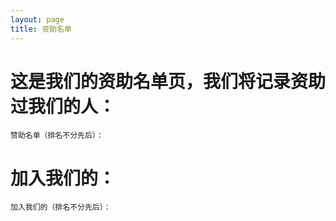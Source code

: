 ```yaml
---
layout: page
title: 资助名单
---
```


# 这是我们的资助名单页，我们将记录资助过我们的人：

```
赞助名单（排名不分先后）：

```


# 加入我们的：

```
加入我们的（排名不分先后）：

```
